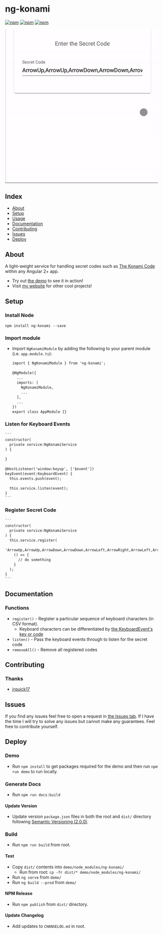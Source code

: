 # ng-konami #

[![npm](https://img.shields.io/npm/l/ng-konami.svg)](https://www.npmjs.com/package/ng-konami/)
[![npm](https://img.shields.io/npm/dt/ng-konami.svg)](https://www.npmjs.com/package/ng-konami)
[![npm](https://img.shields.io/npm/dm/ng-konami.svg)](https://www.npmjs.com/package/ng-konami)

![](example.gif)

## Index ##

* [About](#about)
* [Setup](#setup)
* [Usage](#usage)
* [Documentation](#documentation)
* [Contributing](#contributing)
* [Issues](#issues)
* [Deploy](#deploy)

## About ## 

A light-weight service for handling secret codes such as [The Konami Code](https://en.wikipedia.org/wiki/Konami_Code#Variations_of_the_Konami_Code) within any Angular 2+ app.

* Try out [the demo](https://ng-konami.jrquick.com) to see it in action!
* Visit [my website](https://jrquick.com) for other cool projects!

## Setup ##

### Install Node ###

```
npm install ng-konami --save
```

### Import module ###

* Import `NgKonamiModule` by adding the following to your parent module (i.e. `app.module.ts`):

    ```
    import { NgKonamiModule } from 'ng-konami';

    @NgModule({
      ...
      imports: [
        NgKonamiModule,
        ...
      ],
      ...
    })
    export class AppModule {}
    ```

### Listen for Keyboard Events

    ```
    constructor(
      private service:NgKonamiService
    ) {
      
    }
    
    @HostListener('window:keyup', ['$event'])
    keyEvent(event:KeyboardEvent) {
      this.events.push(event);
    
      this.service.listen(event);
    }
    ```

### Register Secret Code

    ```
    constructor(
      private service:NgKonamiService
    ) {
      this.service.register(
        'ArrowUp,ArrowUp,ArrowDown,ArrowDown,ArrowLeft,ArrowRight,ArrowLeft,ArrowRight,b,a',
        () => {
          // do something
        }
      );
    }
    ```

## Documentation ##

### Functions ###

* `register()` - Register a particular sequence of keyboard characters (in CSV format).
    * Keyboard characters can be differentiated by [the KeyboardEvent's key or code](https://www.w3schools.com/jsref/obj_keyboardevent.asp)
* `listen()` - Pass the keyboard events through to listen for the secret code 
* `removeAll()` - Remove all registered codes

## Contributing ##

### Thanks ###

* [jrquick17](https://github.com/jrquick17)

## Issues ##

If you find any issues feel free to open a request in [the Issues tab](https://github.com/jrquick17/ng-konami/issues). If I have the time I will try to solve any issues but cannot make any guarantees. Feel free to contribute yourself.

## Deploy ##

### Demo ###
    
* Run `npm install` to get packages required for the demo and then run `npm run demo` to run locally.

### Generate Docs ###

* Run `npm run docs:build`

#### Update Version ###
    
* Update version `package.json` files in both the root and `dist/` directory following [Semantic Versioning (2.0.0)](https://semver.org/).

### Build ###

* Run `npm run build` from root.

#### Test ####

* Copy `dist/` contents into `demo/node_modules/ng-konami/`
    * Run from root:  `cp -fr dist/* demo/node_modules/ng-konami/`
* Run `ng serve` from `demo/`
* Run `ng build --prod` from `demo/`

#### NPM Release ####

* Run `npm publish` from `dist/` directory.

#### Update Changelog ####

* Add updates to `CHANGELOG.md` in root.
